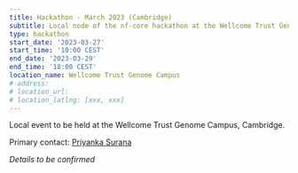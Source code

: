 ```yaml
---
title: Hackathon - March 2023 (Cambridge)
subtitle: Local node of the nf-core hackathon at the Wellcome Trust Genome Campus, Cambridge.
type: hackathon
start_date: '2023-03-27'
start_time: '10:00 CEST'
end_date: '2023-03-29'
end_time: '18:00 CEST'
location_name: Wellcome Trust Genome Campus
# address:
# location_url:
# location_latlng: [xxx, xxx]
---
```


Local event to be held at the Wellcome Trust Genome Campus, Cambridge.

Primary contact: [<i class="fab fa-slack"></i> Priyanka Surana](https://nfcore.slack.com/team/U02JA08N0BC)

_Details to be confirmed_
